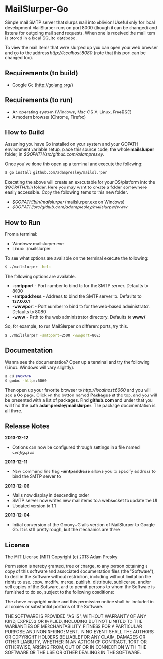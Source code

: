 MailSlurper-Go
==============
Simple mail SMTP server that slurps mail into oblivion! Useful only for local development
MailSlurper runs on port 8000 (though it can be changed) and listens for outgoing mail send
requests. When one is received the mail item is stored in a local SQLite database.

To view the mail items that were slurped up you can open your web browser and go
to the address *http://localhost:8080* (note that this port can be changed too).

Requirements (to build)
-----------------------
* Google Go (http://golang.org/)

Requirements (to run)
---------------------
* An operating system (Windows, Mac OS X, Linux, FreeBSD)
* A modern browser (Chrome, Firefox)

How to Build
------------
Assuming you have Go installed on your system and your GOPATH environment
variable setup, place this source code, the whole **mailslurper** folder,
in *$GOPATH/src/github.com/adampresley*.

Once you've done this open up a terminal and execute the following:

```bash
$ go install github.com/adampresley/mailslurper
```

Executing the above will create an executable for your OS/platform
into the *$GOPATH/bin* folder. Here you may want to create a folder
somewhere easily accessible. Copy the following items to this new folder.

* *$GOPATH/bin/mailslurper* (mailslurper.exe on Windows)
* *$GOPATH/src/github.com/adampresley/mailslurper/www*

How to Run
----------
From a terminal:

* Windows: mailslurper.exe
* Linux: ./mailslurper

To see what options are available on the terminal execute the following:

```bash
$ ./mailslurper -help
```

The following options are available.

* **-smtpport** - Port number to bind to for the SMTP server. Defaults to 8000
* **-smtpaddress** - Address to bind the SMTP server to. Defaults to **127.0.0.1**
* **-wwwport** - Port number to bind to for the web-based administrator. Defaults to 8080
* **-www** - Path to the web administrator directory. Defaults to **www/**

So, for example, to run MailSlurper on different ports, try this.

```bash
$ ./mailslurper -smtpport=2500 -wwwport=8083
```

Documentation
-------------
Wanna see the documentation? Open up a terminal and try the following (Linux. Windows will vary slightly).

```bash
$ cd $GOPATH
$ godoc -http=:6060
```

Then open up your favorite browser to *http://localhost:6060* and you will see a Go page.
Click on the button named **Packages** at the top, and you will be presented with
a list of packages. Find **github.com** and under that you will find the path **adampresley/mailslurper**.
The package documentation is all there.

Release Notes
-------------

**2013-12-12**
* Options can now be configured through settings in a file named *config.json*

**2013-12-11**
* New command line flag **-smtpaddress** allows you to specify address to bind the SMTP server to

**2013-12-06**
* Mails now display in descending order
* SMTP server now writes new mail items to a websocket to update the UI
* Updated version to 1.1

**2013-12-04**
* Initial conversion of the Groovy+Grails version of MailSlurper to Google Go. It is still pretty rough, but the mechanics are there


License
-------
The MIT License (MIT)
Copyright (c) 2013 Adam Presley

Permission is hereby granted, free of charge, to any person obtaining a copy of this
software and associated documentation files (the "Software"), to deal in the Software
without restriction, including without limitation the rights to use, copy, modify,
merge, publish, distribute, sublicense, and/or sell copies of the Software, and to
permit persons to whom the Software is furnished to do so, subject to the following conditions:

The above copyright notice and this permission notice shall be included in all copies or
substantial portions of the Software.

THE SOFTWARE IS PROVIDED "AS IS", WITHOUT WARRANTY OF ANY KIND, EXPRESS OR IMPLIED,
INCLUDING BUT NOT LIMITED TO THE WARRANTIES OF MERCHANTABILITY, FITNESS FOR A PARTICULAR
PURPOSE AND NONINFRINGEMENT. IN NO EVENT SHALL THE AUTHORS OR COPYRIGHT HOLDERS BE LIABLE
FOR ANY CLAIM, DAMAGES OR OTHER LIABILITY, WHETHER IN AN ACTION OF CONTRACT, TORT OR OTHERWISE,
ARISING FROM, OUT OF OR IN CONNECTION WITH THE SOFTWARE OR THE USE OR OTHER DEALINGS IN THE SOFTWARE.